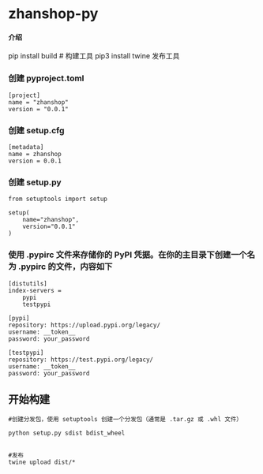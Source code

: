 # zhanshop-py

#### 介绍
pip install build # 构建工具
pip3 install twine 发布工具

### 创建 pyproject.toml
~~~
[project]
name = "zhanshop"
version = "0.0.1"

~~~

### 创建 setup.cfg
~~~
[metadata]
name = zhanshop
version = 0.0.1

~~~

### 创建 setup.py
~~~
from setuptools import setup

setup(
    name="zhanshop",
    version="0.0.1"
)

~~~

### 使用 .pypirc 文件来存储你的 PyPI 凭据。在你的主目录下创建一个名为 .pypirc 的文件，内容如下

~~~~
[distutils]
index-servers =
    pypi
    testpypi

[pypi]
repository: https://upload.pypi.org/legacy/
username: __token__
password: your_password

[testpypi]
repository: https://test.pypi.org/legacy/
username: __token__
password: your_password
~~~~

## 开始构建
~~~~
#创建分发包，使用 setuptools 创建一个分发包（通常是 .tar.gz 或 .whl 文件）

python setup.py sdist bdist_wheel


#发布
twine upload dist/*

~~~~

